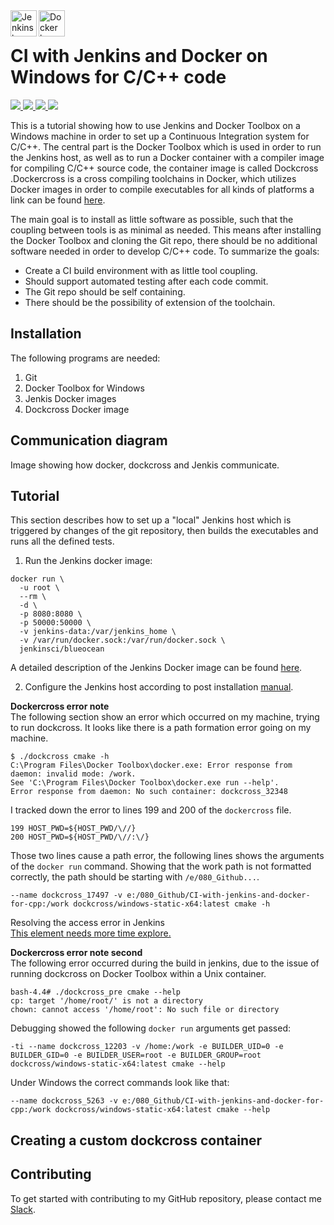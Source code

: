 <img src="https://upload.wikimedia.org/wikipedia/commons/thumb/e/e9/Jenkins_logo.svg/556px-Jenkins_logo.svg.png" alt="Jenkins logo" height="42px" width="42px" align="left">
<img src="https://proxy.duckduckgo.com/iu/?u=https%3A%2F%2Fd3nmt5vlzunoa1.cloudfront.net%2Fphpstorm%2Ffiles%2F2015%2F10%2Flarge_v-trans.png&f=1" alt="Docker logo" height="42px" width="42px" align="left"><br>

<h1>CI with Jenkins and Docker on Windows for C/C++ code</h1>
<div>
    <a href="https://github.com/NaPiZip/CI-with-jenkins-and-docker-for-cpp">
        <img src="https://img.shields.io/badge/Document%20Version-0.0.1-brightgreen"/>
    </a>
    <a href="https://www.microsoft.com">
        <img src="https://img.shields.io/badge/Windows%2010%20x64-10.0.17134%20Build%2017134-blue.svg"/>
    </a>
    <a href="https://jenkins.io/">
        <img src="https://img.shields.io/badge/Jenkins%20Version-2.176.2-blue"/>
    </a>
    <a href="https://docs.docker.com/toolbox/toolbox_install_windows/">
        <img src="https://img.shields.io/badge/Docker%20Toolbox-17.05.0--ce%20Build%2089658be-blue.svg"/>
    </a>

</div>

This is a tutorial showing how to use Jenkins and Docker Toolbox on a Windows machine in order to set up a Continuous Integration system for C/C++. The central part is the Docker Toolbox which is used in order to run the Jenkins host, as well as to run a Docker container with a compiler image for compiling C/C++ source code, the container image is called Dockcross .Dockercross is a cross compiling toolchains in Docker, which utilizes Docker images in order to compile executables for all kinds of platforms a link can be found [here](https://github.com/dockcross/dockcross).


The main goal is to install as little software as possible, such that the coupling between tools is as minimal as needed. This means after installing the Docker Toolbox and cloning the Git repo, there should be no additional software needed in order to develop C/C++ code. To summarize the goals:
- Create a CI build environment with as little tool coupling.
- Should support automated testing after each code commit.
- The Git repo should be self containing.
-  There should be the possibility of extension of the toolchain.

## Installation
The following programs are needed:<br>
1. Git<br>
2. Docker Toolbox for Windows<br>
3. Jenkis Docker images<br>
4. Dockcross Docker image<br>

## Communication diagram
Image showing how docker, dockcross and Jenkis communicate.

## Tutorial
This section describes how to set up a "local" Jenkins host which is triggered by changes of the git repository, then builds the executables and runs all the defined tests.

1. Run the Jenkins docker image:
```
docker run \
  -u root \
  --rm \
  -d \
  -p 8080:8080 \
  -p 50000:50000 \
  -v jenkins-data:/var/jenkins_home \
  -v /var/run/docker.sock:/var/run/docker.sock \
  jenkinsci/blueocean
```
A detailed description of the Jenkins Docker image can be found [here](https://github.com/jenkinsci/docker/blob/master/README.md).

2. Configure the Jenkins host according to post installation [manual](https://jenkins.io/doc/book/installing#setup-wizard).

<b>Dockercross error note</b><br>
The following section show an error which occurred on my machine, trying to run dockcross. It looks like there is a path formation error going on my machine.

```
$ ./dockcross cmake -h
C:\Program Files\Docker Toolbox\docker.exe: Error response from daemon: invalid mode: /work.
See 'C:\Program Files\Docker Toolbox\docker.exe run --help'.
Error response from daemon: No such container: dockcross_32348
```
I tracked down the error to lines 199 and 200 of the `dockercross` file.

```
199 HOST_PWD=${HOST_PWD/\//}
200 HOST_PWD=${HOST_PWD/\//:\/}
```
Those two lines cause a path error, the following lines shows the arguments of the `docker run` command. Showing that the work path is not formatted correctly, the path should be starting with `/e/080_Github...`.

```
--name dockcross_17497 -v e:/080_Github/CI-with-jenkins-and-docker-for-cpp:/work dockcross/windows-static-x64:latest cmake -h
```

Resolving the access error in Jenkins<br>
[This element needs more time explore.](https://github.com/jenkinsci/docker#installing-more-tools)

<b>Dockercross error note second</b><br>
The following error occurred during the build in jenkins, due to the issue of running dockcross on Docker Toolbox within a Unix container.
```
bash-4.4# ./dockcross_pre cmake --help
cp: target '/home/root/' is not a directory
chown: cannot access '/home/root': No such file or directory
```

Debugging showed the following `docker run` arguments get passed:<br>
```
-ti --name dockcross_12203 -v /home:/work -e BUILDER_UID=0 -e BUILDER_GID=0 -e BUILDER_USER=root -e BUILDER_GROUP=root dockcross/windows-static-x64:latest cmake --help
```
Under Windows the correct commands look like that:<br>
```
--name dockcross_5263 -v e:/080_Github/CI-with-jenkins-and-docker-for-cpp:/work dockcross/windows-static-x64:latest cmake --help
```

## Creating a custom dockcross container

## Contributing
To get started with contributing to my GitHub repository, please contact me [Slack](https://join.slack.com/t/napi-friends/shared_invite/enQtNDg3OTg5NDc1NzUxLWU1MWNhNmY3ZTVmY2FkMDM1ODg1MWNlMDIyYTk1OTg4OThhYzgyNDc3ZmE5NzM1ZTM2ZDQwZGI0ZjU2M2JlNDU).
